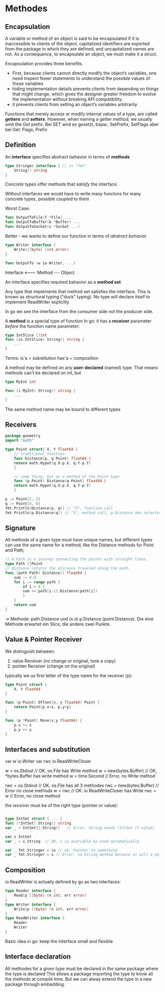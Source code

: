 # Methodes


## Encapsulation
A variable or method of an object is said to be encapsulated if it is inaccessible to clients of the object. capitalized identifiers are
exported from the package in which they are defined, and uncapitalized names are not. As a consequence, to encapsulate an object, we must make it a
struct.

Encapsulation provides three benefits.
* First, because clients cannot directly modify the object’s variables, one need inspect fewer statements to understand the possible values of those variables
* hiding implementation details prevents clients from depending on things that might change, which gives the designer greater freedom to evolve the implementation without breaking API compatibility.
* it prevents clients from setting an object’s variables arbitrarily.

Functions that merely access or modify internal values of a type, are called **getters** and **setters**. However, when naming a getter method, we usually omit the Get prefix. Bei SET wird es gesetzt, bspw.: SetPrefix, SetFlags aber bei Get: Flags, Prefix








## Definition

An **interface** specifies abstract behavior in terms of **methods**

```go
type Stringer interface { // in "fmt"
    String() string
}
```

*Concrete* types offer methods that *satisfy* the interface. 

Without interfaces we would have to write many functons for many concrete types, possible coupled to them

Worst Case:
```go
func OutputToFile(f *File) ....
func OutputToBuffer(b *Buffer) ...
func OutputToSocket(s *Socket ...)
``` 

Better - we wanto to define our function in terms of *abstract behavior*

```go
type Writer interface {
    Write([]byte) (int,error)
}

func OutputTo (w io.Writer, ...)
```

Interface <--- Method ---  Object

An interface specifies required bahavior as a **method set**

Any type that implements that method set satisfies the interface. This is known as structural typing ("duck" typing). No type will declare itself to implement ReadWriter explicitly

In go we see the interface from the consumer side not the producer side. 


A **method** is a special type of function
In go: it has a **receiver** parameter *before* the function name parameter:

```go
type IntSlice []int
func (is IntSlice) String() string {
    ...
}
```

Terms: 
    is'a = substitution
    has'a = composition

A method may be defined on any **user-declared** (named) type. 
That means methods can't be declared on int, but

```go
type MyInt int

func (i MyInt) String() string {
    ...
}
```
The same method name may be bound to different types

## Receivers

```go
package geometry
import "math"

type Point struct{ X, Y float64 }
    // traditional function
    func Distance(p, q Point) float64 {
    return math.Hypot(q.X-p.X, q.Y-p.Y)
    }

    // same thing, but as a method of the Point type
    func (p Point) Distance(q Point) float64 {
    return math.Hypot(q.X-p.X, q.Y-p.Y)
    }

p := Point{1, 2}
q := Point{4, 6}
fmt.Println(Distance(p, q)) // "5", function call
fmt.Println(p.Distance(q)) // "5", method call, p.Distance aka selector
```

## Signature

All methods of a given type must have unique names, but different types can use the same name for a method, like the Distance methods for Point and Path;

```go
// A Path is a journey connecting the points with straight lines.
type Path []Point
// Distance returns the distance traveled along the path.
func (path Path) Distance() float64 {
    sum := 0.0
    for i := range path {
        if i > 0 {
        sum += path[i-1].Distance(path[i])
        }
    }
    return sum
}
```

-> Methode: path.Distance und (s.o) p.Distance (point.Distance). Die eine Methode erwartet ein Slice, die andere zwei Punkte. 

## Value & Pointer Receiver

We distinguish between:

1. value Receiver (no change or original, took a copy)
2. pointer Receiver (change on the original)

typically we us first letter of the type name for the receiver (p):

```go
type Point struct {
    X, Y float64
}

func (p Point) Offset(x, y float64) Point {
    return Point{p.x+x, p.y+y}
}

func (p *Point) Move(x,y float64) {
    p.x += x
    p.y += y
}
```



## Interfaces and substitution

var w io.Writer
var rwc io.ReadWriteCloser

w = os.Stdout  // OK, os.File has Write method
w = new(bytes.Buffer)  // OK, *bytes.Buffer has write method
w = time.Second // Error, no Write method

rwc = os.Stdout // OK, os.File has all 3 methodes
rwc = new(bytes.Buffer) // Error no close methods
w = rwc  // OK. io.ReadWriteCloser has Write
rwc = w  // Error, no close method

the *receiver* must be of the right type (pointer or value):

```go

type IntSet struct { ... }
func (*IntSet) String() string
var _ = IntSet{}.String()   // Error, String needs *IntSet (l-value)

var s IntSet
var _ = s.String  // OK, s is avariable &s used automatically

var _ fmt.Stringer = &s // ok, Pointer to something
var _ fmt.Stringer = s // Error, no String method because it will a pointer receiver

```

## Composition

io.ReadWriter is actually defined by go as two interfaces: 

```go
type Reader interface {
    Read(p []byte) (n int, err error)
}
type Writer interface {
    Write(p []byte) (n int, err error)
}
type ReadWriter interface {
    Reader
    Writer
}
```

Basic idea in go: keep the interface small and flexible



## Interface declaration

All methodes for a given type must be declared in the same package where the type is declared
This allows a package importing the type to know all the methods at compile time.
But we can alway extend the type in a new package through embedding.

